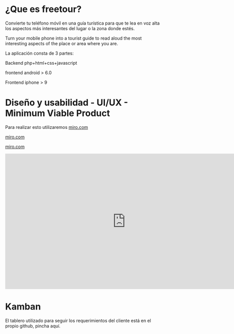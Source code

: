 # ¿Que es freetour?

Convierte tu teléfono móvil en una guía turística para que te lea en voz alta los aspectos más interesantes del lugar o la zona donde estés.

Turn your mobile phone into a tourist guide to read aloud the most interesting aspects of the place or area where you are.

La aplicación consta de 3 partes:

Backend php+html+css+javascript

frontend android > 6.0 

Frontend iphone > 9


# Diseño y usabilidad - UI/UX - Minimum Viable Product

Para realizar esto utilizaremos <a href="https://miro.com/welcome/Nkd2eXkwVUp6TWEyeWFjakROWXlDeWF0YnR3amI0Vm41UnRRRXg0Y010ZGRhNWVFZjFvd0x0WTRKZ1dPUmZ5b3wzNDU4NzY0NTQ2MzcxMzQ4OTc3fDQ=?share_link_id=182718438809">miro.com</a>

<a href="https://miro.com/app/board/uXjVPmzO3ZU=/?share_link_id=798309771385">miro.com</a>

<a href="https://miro.com/app/board/uXjVPmzO3ZU=/">miro.com</a>

<iframe width="768" height="432" src="https://miro.com/app/live-embed/uXjVPmzO3ZU=/?moveToViewport=-2106,419,1658,787&embedId=226638344768" frameborder="0" scrolling="no" allow="fullscreen; clipboard-read; clipboard-write" allowfullscreen></iframe>

# Kamban

El tablero utilizado para seguir los requerimientos del cliente está en el propio github, pincha aquí.





